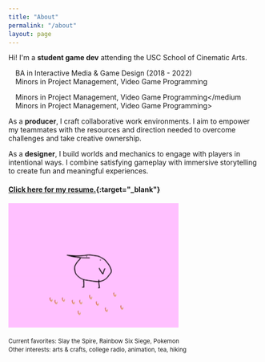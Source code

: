 ```yaml
---
title: "About"
permalink: "/about"
layout: page
---
```

 
Hi! I'm a <b><olive>student game dev</olive></b> attending the USC School of Cinematic Arts.
 
<medium>&emsp;BA in Interactive Media & Game Design (2018 - 2022)</medium><br><medium>&emsp;Minors in Project Management, Video Game Programming</medium>
 
&emsp;<medium>Minors in Project Management, Video Game Programming</medium<br>&emsp;<medium>Minors in Project Management, Video Game Programming</medium>>
 
As a <b><orange>producer</orange></b>, I craft collaborative work environments. I aim to empower my teammates with the resources and direction needed to overcome challenges and take creative ownership.
 
As a <b><orange>designer</orange></b>, I build worlds and mechanics to engage with players in intentional ways. I combine satisfying gameplay with immersive storytelling to create fun and meaningful experiences.
 
#### [<u>Click here for my resume.</u>](https://drive.google.com/file/d/1AKyIY1TZsOQoJ51c2OlOMfBiSViqMt8j/view?usp=sharing){:target="_blank"}
 
<img src="/assets/images/kero.gif" alt="kero" width="340"/>
 
<small>Current favorites: Slay the Spire, Rainbow Six Siege, Pokemon</small><br><small>Other interests: arts & crafts, college radio, animation, tea, hiking</small>